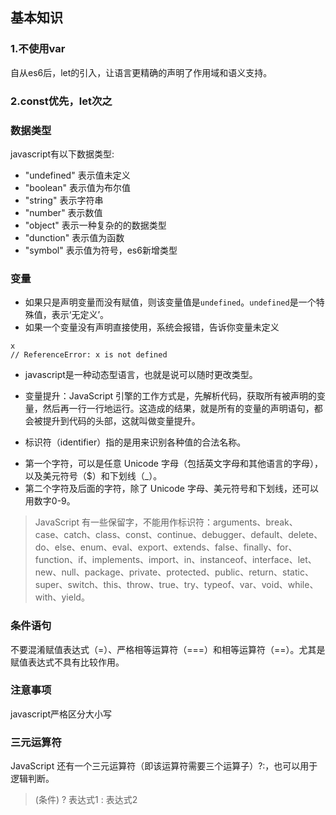 ## 基本知识

### 1.不使用var    
自从es6后，let的引入，让语言更精确的声明了作用域和语义支持。  
### 2.const优先，let次之  

### 数据类型
javascript有以下数据类型:

* "undefined" 表示值未定义
* "boolean"   表示值为布尔值
* "string"    表示字符串
* "number"    表示数值
* "object"    表示一种复杂的的数据类型
* "dunction"  表示值为函数
* "symbol"    表示值为符号，es6新增类型

### 变量
* 如果只是声明变量而没有赋值，则该变量值是`undefined`。`undefined`是一个特殊值，表示‘无定义’。
* 如果一个变量没有声明直接使用，系统会报错，告诉你变量未定义
``` 
x  
// ReferenceError: x is not defined 
``` 

  
* javascript是一种动态型语言，也就是说可以随时更改类型。
* 变量提升：JavaScript 引擎的工作方式是，先解析代码，获取所有被声明的变量，然后再一行一行地运行。这造成的结果，就是所有的变量的声明语句，都会被提升到代码的头部，这就叫做变量提升。

* 标识符（identifier）指的是用来识别各种值的合法名称。
 - 第一个字符，可以是任意 Unicode 字母（包括英文字母和其他语言的字母），以及美元符号（$）和下划线（_）。
 - 第二个字符及后面的字符，除了 Unicode 字母、美元符号和下划线，还可以用数字0-9。

>JavaScript 有一些保留字，不能用作标识符：arguments、break、case、catch、class、const、continue、debugger、default、delete、do、else、enum、eval、export、extends、false、finally、for、function、if、implements、import、in、instanceof、interface、let、new、null、package、private、protected、public、return、static、super、switch、this、throw、true、try、typeof、var、void、while、with、yield。  

### 条件语句 
 不要混淆赋值表达式（=）、严格相等运算符（===）和相等运算符（==）。尤其是赋值表达式不具有比较作用。
### 注意事项
javascript严格区分大小写
### 三元运算符  
JavaScript 还有一个三元运算符（即该运算符需要三个运算子）?:，也可以用于逻辑判断。
>(条件) ? 表达式1 : 表达式2